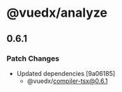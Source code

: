 # @vuedx/analyze

## 0.6.1
### Patch Changes

- Updated dependencies [9a06185]
  - @vuedx/compiler-tsx@0.6.1
